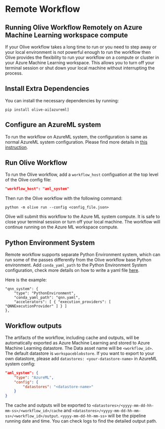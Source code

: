 # Remote Workflow

## Running Olive Workflow Remotely on Azure Machine Learning workspace compute

If your Olive workflow takes a long time to run or you need to step away or your local environment is not powerful enough to run the workflow then Olive provides the flexibility to run your workflow on a compute or cluster in your Azure Machine Learning workspace. This allows you to turn off your terminal session or shut down your local machine without interrupting the process.

## Install Extra Dependencies

You can install the necessary dependencies by running:

```shell
pip install olive-ai[azureml]
```

## Configure an AzureML system

To run the workflow on AzureML system, the configuration is same as normal AzureML system configuration. Please find more details in [this instruction](../systems.md).

## Run Olive Workflow

To run the Olive workflow, add a `workflow_host` configuation at the top level of the Olive config file:

```json
"workflow_host": "aml_system"
```

Then run the Olive workflow with the following command:

```shell
python -m olive run --config <config_file.json>
```

Olive will submit this workflow to the Azure ML system compute. It is safe to close your terminal session or turn off your local machine. The workflow will continue running on the Azure ML workspace compute.

## Python Environment System

Remote workflow supports separate Python Environment system, which can run some of the passes differently from the Olive workflow base Python environment. Add `conda_yaml_path` to the Python Environment System configuration, check more details on how to write a yaml file [here](https://docs.conda.io/projects/conda/en/stable/user-guide/tasks/manage-environments.html#create-env-file-manually).

Here is the example:

```
"qnn_system": {
    "type": "PythonEnvironment",
    "conda_yaml_path": "qnn.yaml",
    "accelerators": [ { "execution_providers": [ "QNNExecutionProvider" ] } ]
},
```


## Workflow outputs

The artifacts of the workflow, including cache and outputs, will be automatically exported as Azure Machine Learning and stored to Azure Machine Learning datastore. The Data asset name will be `<workflow_id>`. The default datastore is `workspaceblobstore`. If you want to export to your own datastore, please add `datastores: <your-datastore-name>` in AzureML system config:

```json
"aml_system": {
    "type": "AzureML",
    "config": {
        "datastores": "<datastore-name>"
    }
}
```

The cache and outputs will be exported to `<datastores>/<yyyy-mm-dd-hh-mm-ss>/<workflow_id>/cache` and `<datastores>/<yyyy-mm-dd-hh-mm-ss>/<workflow_id>/output`. `<yyyy-mm-dd-hh-mm-ss>` will be the pipeline running date and time. You can check logs to find the detailed output path.
